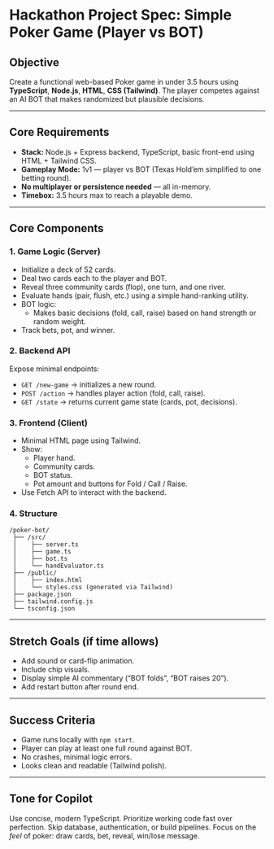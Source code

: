 # Hackathon Project Spec: Simple Poker Game (Player vs BOT)

## Objective

Create a functional web-based Poker game in under 3.5 hours using **TypeScript**, **Node.js**, **HTML**, **CSS (Tailwind)**. The player competes against an AI BOT that makes randomized but plausible decisions.

---

## Core Requirements

- **Stack:** Node.js + Express backend, TypeScript, basic front-end using HTML + Tailwind CSS.
- **Gameplay Mode:** 1v1 — player vs BOT (Texas Hold’em simplified to one betting round).
- **No multiplayer or persistence needed** — all in-memory.
- **Timebox:** 3.5 hours max to reach a playable demo.

---

## Core Components

### 1. Game Logic (Server)

- Initialize a deck of 52 cards.
- Deal two cards each to the player and BOT.
- Reveal three community cards (flop), one turn, and one river.
- Evaluate hands (pair, flush, etc.) using a simple hand-ranking utility.
- BOT logic:
  - Makes basic decisions (fold, call, raise) based on hand strength or random weight.
- Track bets, pot, and winner.

### 2. Backend API

Expose minimal endpoints:

- `GET /new-game` → initializes a new round.
- `POST /action` → handles player action (fold, call, raise).
- `GET /state` → returns current game state (cards, pot, decisions).

### 3. Frontend (Client)

- Minimal HTML page using Tailwind.
- Show:
  - Player hand.
  - Community cards.
  - BOT status.
  - Pot amount and buttons for Fold / Call / Raise.
- Use Fetch API to interact with the backend.

### 4. Structure

```
/poker-bot/
 ├── /src/
 │    ├── server.ts
 │    ├── game.ts
 │    ├── bot.ts
 │    └── handEvaluator.ts
 ├── /public/
 │    ├── index.html
 │    └── styles.css (generated via Tailwind)
 ├── package.json
 ├── tailwind.config.js
 └── tsconfig.json
```

---

## Stretch Goals (if time allows)

- Add sound or card-flip animation.
- Include chip visuals.
- Display simple AI commentary (“BOT folds”, “BOT raises 20”).
- Add restart button after round end.

---

## Success Criteria

- Game runs locally with `npm start`.
- Player can play at least one full round against BOT.
- No crashes, minimal logic errors.
- Looks clean and readable (Tailwind polish).

---

## Tone for Copilot

Use concise, modern TypeScript. Prioritize working code fast over perfection. Skip database, authentication, or build pipelines. Focus on the _feel_ of poker: draw cards, bet, reveal, win/lose message.
